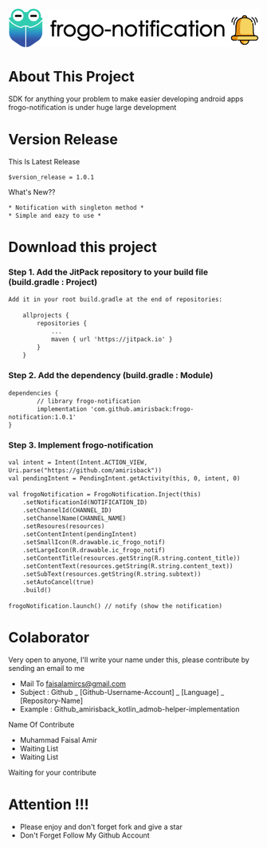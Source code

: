 ![ScreenShoot Apps](docs/image/ss_banner.png?raw=true)

# About This Project
SDK for anything your problem to make easier developing android apps
frogo-notification is under huge large development

# Version Release
This Is Latest Release

    $version_release = 1.0.1

What's New??

    * Notification with singleton method *
    * Simple and eazy to use *

# Download this project

### Step 1. Add the JitPack repository to your build file (build.gradle : Project)

    Add it in your root build.gradle at the end of repositories:

    	allprojects {
    		repositories {
    			...
    			maven { url 'https://jitpack.io' }
    		}
    	}

### Step 2. Add the dependency (build.gradle : Module)

    dependencies {
            // library frogo-notification
            implementation 'com.github.amirisback:frogo-notification:1.0.1'
    }

### Step 3. Implement frogo-notification

    val intent = Intent(Intent.ACTION_VIEW, Uri.parse("https://github.com/amirisback"))
    val pendingIntent = PendingIntent.getActivity(this, 0, intent, 0)

    val frogoNotification = FrogoNotification.Inject(this)
        .setNotificationId(NOTIFICATION_ID)
        .setChannelId(CHANNEL_ID)
        .setChannelName(CHANNEL_NAME)
        .setResoures(resources)
        .setContentIntent(pendingIntent)
        .setSmallIcon(R.drawable.ic_frogo_notif)
        .setLargeIcon(R.drawable.ic_frogo_notif)
        .setContentTitle(resources.getString(R.string.content_title))
        .setContentText(resources.getString(R.string.content_text))
        .setSubText(resources.getString(R.string.subtext))
        .setAutoCancel(true)
        .build()

    frogoNotification.launch() // notify (show the notification)

# Colaborator
Very open to anyone, I'll write your name under this, please contribute by sending an email to me

- Mail To faisalamircs@gmail.com
- Subject : Github _ [Github-Username-Account] _ [Language] _ [Repository-Name]
- Example : Github_amirisback_kotlin_admob-helper-implementation

Name Of Contribute
- Muhammad Faisal Amir
- Waiting List
- Waiting List

Waiting for your contribute

# Attention !!!
- Please enjoy and don't forget fork and give a star
- Don't Forget Follow My Github Account